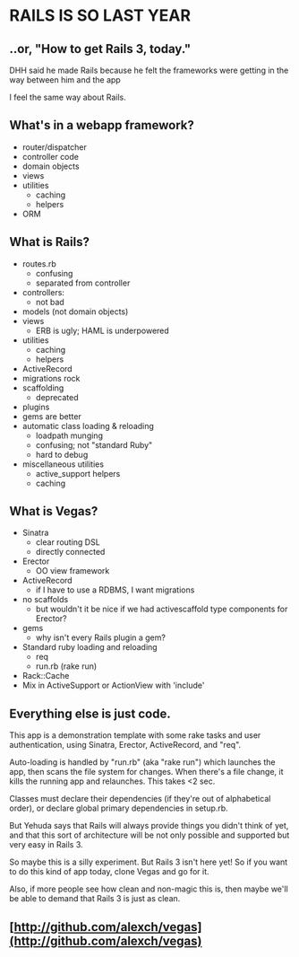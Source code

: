 # RAILS IS SO LAST YEAR

## ..or, "How to get Rails 3, today."

DHH said he made Rails because he felt the frameworks were getting in the way between him and the app

I feel the same way about Rails.

## What's in a webapp framework?

* router/dispatcher
* controller code
* domain objects
* views
* utilities
  * caching
  * helpers
* ORM

## What is Rails?

* routes.rb
  * confusing
  * separated from controller
* controllers: 
  * not bad
* models (not domain objects)
* views
  * ERB is ugly; HAML is underpowered
* utilities
  * caching
  * helpers
*  ActiveRecord
  * migrations rock
* scaffolding
  * deprecated
*  plugins
  * gems are better
* automatic class loading & reloading
  * loadpath munging
  * confusing; not "standard Ruby"
  * hard to debug
* miscellaneous utilities
  * active_support helpers
  * caching

## What is Vegas?

* Sinatra
  * clear routing DSL
  * directly connected 
* Erector
  * OO view framework
* ActiveRecord
  * if I have to use a RDBMS, I want migrations
* no scaffolds
  * but wouldn't it be nice if we had activescaffold type components for Erector?
* gems
  * why isn't every Rails plugin a gem?
* Standard ruby loading and reloading
  * req
  * run.rb (rake run)
* Rack::Cache
* Mix in ActiveSupport or ActionView with 'include'

## Everything else is just code.

This app is a demonstration template with some rake tasks and user
authentication, using Sinatra, Erector, ActiveRecord, and "req".

Auto-loading is handled by "run.rb" (aka "rake run") which launches the app,
then scans the file system for changes. When there's a file change, it kills
the running app and relaunches. This takes <2 sec.

Classes must declare their dependencies (if they're out of alphabetical order),
or declare global primary dependencies in setup.rb.

But Yehuda says that Rails will always provide things you didn't think of yet,
and that this sort of architecture will be not only possible and supported but
very easy in Rails 3.

So maybe this is a silly experiment. But Rails 3 isn't here yet! So if you want
to do this kind of app today, clone Vegas and go for it.

Also, if more people see how clean and non-magic this is, then maybe we'll be
able to demand that Rails 3 is just as clean.

## [http://github.com/alexch/vegas](http://github.com/alexch/vegas)